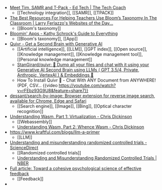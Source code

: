 - [Meet Tim, SAMR and T-Pack - Ed Tech | The Tech Coach](https://thetechcoach.me/meet-tim-samr-and-t-pack/)
	- [[Technology integration]], [[SAMR]], [[TPACK]]
- [The Best Resources For Helping Teachers Use Bloom’s Taxonomy In The Classroom | Larry Ferlazzo's Websites of the Day...](https://larryferlazzo.edublogs.org/2009/05/25/the-best-resources-for-helping-teachers-use-blooms-taxonomy-in-the-classroom/)
	- [[Bloom's taxonomy]]
- [Bloomin' Apps - Kathy Schrock's Guide to Everything](https://www.schrockguide.net/bloomin-apps.html)
	- [[Bloom's taxonomy]], [[App]]
- [Quivr - Get a Second Brain with Generative AI](https://www.quivr.app/)
	- [[Artificial intelligence]], [[LLM]], [[GPT index]], [[Open source]], [[Knowledge management]], [[Knowledge management tool]], [[Personal knowledge management]]
	- [StanGirard/quivr: 🧠 Dump all your files and chat with it using your Generative AI Second Brain using LLMs ( GPT 3.5/4, Private, Anthropic, VertexAI ) & Embeddings 🧠](https://github.com/StanGirard/quivr)
	- How To Install Quivr 🏹 - Chat With ANY Document from ANYWHERE! (PDF, CSV... {{video https://youtube.com/watch?v=rFEbz93G9U8&feature=share7}}
- [dessant/search-by-image: Browser extension for reverse image search, available for Chrome, Edge and Safari](https://github.com/dessant/search-by-image)
	- [[Search engine]], [[Image]], [[Bing]], [[Optical character recognition]]
- [Understanding Wasm, Part 1: Virtualization - Chris Dickinson](https://www.neversaw.us/2023/05/10/understanding-wasm/part1/virtualization/)
	- [[Webassembly]]
	- [Understanding Wasm, Part 2: Whence Wasm - Chris Dickinson](https://www.neversaw.us/2023/06/30/understanding-wasm/part2/whence-wasm/)
- https://www.kraftful.com/blogs/llm-a-primer
	- [[LLM]]
- [Understanding and misunderstanding randomized controlled trials - ScienceDirect](https://www.sciencedirect.com/science/article/pii/S0277953617307359?ref=pdf_download&fr=RR-2&rr=7e4028729a7f639f)
	- [[Randomized controlled trials]]
	- [Understanding and Misunderstanding Randomized Controlled Trials | NBER](https://www.nber.org/papers/w22595)
- [Full article: Toward a cohesive psychological science of effective feedback](https://www.tandfonline.com/doi/full/10.1080/00461520.2023.2224444)
	- [[Feedback]]
-